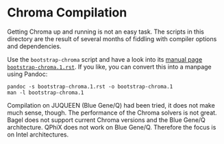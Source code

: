 # Chroma Compilation

Getting Chroma up and running is not an easy task. The scripts in this
directory are the result of several months of fiddling with compiler options
and dependencies.

Use the `bootstrap-chroma` script and have a look into its [manual page
`bootstrap-chroma.1.rst`](bootstrap-chroma.1.rst). If you like, you can convert
this into a manpage using Pandoc:

    pandoc -s bootstrap-chroma.1.rst -o bootstrap-chroma.1
    man -l bootstrap-chroma.1

Compilation on JUQUEEN (Blue Gene/Q) had been tried, it does not make much
sense, though. The performance of the Chroma solvers is not great. Bagel does
not support current Chroma versions and the Blue Gene/Q architecture. QPhiX
does not work on Blue Gene/Q. Therefore the focus is on Intel architectures.

